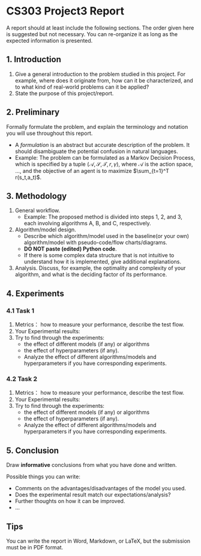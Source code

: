 # CS303 Project3 Report 

A report should at least include the following sections. The order given here is suggested but not necessary. You can re-organize it as long as the expected information is presented.

## 1. Introduction

1. Give a general introduction to the problem studied in this project. For example, where does it originate from, how can it be characterized, and to what kind of real-world problems can it be applied? 
2. State the purpose of this project/report.

## 2. Preliminary 

Formally formulate the problem, and explain the terminology and notation you will use throughout this report.

- A *formulation* is an abstract but accurate description of the problem. It should disambiguate the potential confusion in natural languages.
- Example: The problem can be formulated as a Markov Decision Process, which is specified by a tuple $(\mathcal{A},\mathcal{S},\mathcal{T},r,\gamma)$, where $\mathcal{A}$ is the action space, ..., and the objective of an agent is to maximize $\sum_{t=1}^T r(s_t,a_t)$.

## 3. Methodology 

1. General workflow. 
   - Example: The proposed method is divided into steps 1, 2, and 3, each involving algorithms A, B, and C, respectively.
2. Algorithm/model design. 
   - Describe which algorithm/model used in the baseline(or your own) algorithm/model with pseudo-code/flow charts/diagrams. 
   - **DO NOT paste (edited) Python code**.
   - If there is some complex data structure that is not intuitive to understand how it is implemented, give additional explanations.
3. Analysis. Discuss, for example, the optimality and complexity of your algorithm, and what is the deciding factor of its performance.

## 4. Experiments 

### 4.1 Task 1
1. Metrics： how to measure your performance, describe the test flow.
2. Your Experimental results:
3. Try to find through the experiments:
     - the effect of different models (if any) or algorithms
     - the effect of hyperparameters (if any).
     - Analyze the effect of different algorithms/models and hyperparameters if you have corresponding experiments.

### 4.2 Task 2
1. Metrics： how to measure your performance, describe the test flow.
2. Your Experimental results:
3. Try to find through the experiments:
	 - the effect of different models (if any) or algorithms
	 - the effect of hyperparameters (if any).
	 - Analyze the effect of different algorithms/models and hyperparameters if you have corresponding experiments.
	   
## 5. Conclusion

Draw **informative** conclusions from what you have done and written. 

Possible things you can write:

- Comments on the advantages/disadvantages of the model you used.
- Does the experimental result match our expectations/analysis?
- Further thoughts on how it can be improved.
- ...


## Tips

You can write the report in Word, Markdown, or LaTeX, but the submission must be in PDF format.

